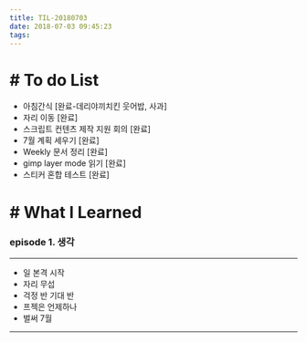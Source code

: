 ```yaml
---
title: TIL-20180703
date: 2018-07-03 09:45:23
tags: 
---
```


# # To do List

- 아침간식 [완료-데리야끼치킨 웃어밥, 사과]
- 자리 이동 [완료]
- 스크립트 컨텐츠 제작 지원 회의 [완료]
- 7월 계획 세우기 [완료]
- Weekly 문서 정리 [완료]
- gimp layer mode 읽기 [완료]
- 스티커 혼합 테스트 [완료]


# # What I Learned

### episode 1. 생각

---

- 일 본격 시작
- 자리 무섭
- 걱정 반 기대 반
- 프젝은 언제하나
- 벌써 7월

---